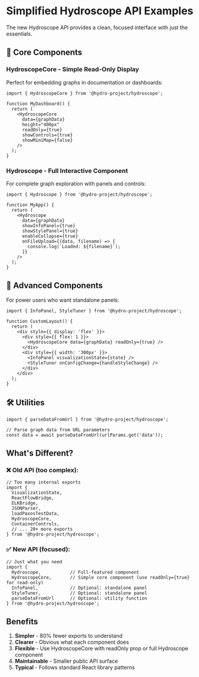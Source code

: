 # Simplified Hydroscope API Examples

The new Hydroscope API provides a clean, focused interface with just the essentials.

## 🎯 Core Components

### HydroscopeCore - Simple Read-Only Display

Perfect for embedding graphs in documentation or dashboards:

```tsx
import { HydroscopeCore } from '@hydro-project/hydroscope';

function MyDashboard() {
  return (
    <HydroscopeCore
      data={graphData}
      height="400px"
      readOnly={true}
      showControls={true}
      showMiniMap={false}
    />
  );
}
```

### Hydroscope - Full Interactive Component

For complete graph exploration with panels and controls:

```tsx
import { Hydroscope } from '@hydro-project/hydroscope';

function MyApp() {
  return (
    <Hydroscope
      data={graphData}
      showInfoPanel={true}
      showStylePanel={true}
      enableCollapse={true}
      onFileUpload={(data, filename) => {
        console.log(`Loaded: ${filename}`);
      }}
    />
  );
}
```

## 🔧 Advanced Components

For power users who want standalone panels:

```tsx
import { InfoPanel, StyleTuner } from '@hydro-project/hydroscope';

function CustomLayout() {
  return (
    <div style={{ display: 'flex' }}>
      <div style={{ flex: 1 }}>
        <HydroscopeCore data={graphData} readOnly={true} />
      </div>
      <div style={{ width: '300px' }}>
        <InfoPanel visualizationState={state} />
        <StyleTuner onConfigChange={handleStyleChange} />
      </div>
    </div>
  );
}
```

## 🛠️ Utilities

```tsx
import { parseDataFromUrl } from '@hydro-project/hydroscope';

// Parse graph data from URL parameters
const data = await parseDataFromUrl(urlParams.get('data'));
```

## What's Different?

### ❌ Old API (too complex):
```tsx
// Too many internal exports
import { 
  VisualizationState, 
  ReactFlowBridge, 
  ELKBridge, 
  JSONParser,
  loadPaxosTestData,
  HydroscopeCore,
  ContainerControls,
  // ... 20+ more exports
} from '@hydro-project/hydroscope';
```

### ✅ New API (focused):
```tsx
// Just what you need
import { 
  Hydroscope,           // Full-featured component
  HydroscopeCore,       // Simple core component (use readOnly={true} for read-only)
  InfoPanel,            // Optional: standalone panel
  StyleTuner,           // Optional: standalone panel
  parseDataFromUrl      // Optional: utility function
} from '@hydro-project/hydroscope';
```

## Benefits

1. **Simpler** - 80% fewer exports to understand
2. **Clearer** - Obvious what each component does
3. **Flexible** - Use HydroscopeCore with readOnly prop or full Hydroscope component
4. **Maintainable** - Smaller public API surface
5. **Typical** - Follows standard React library patterns